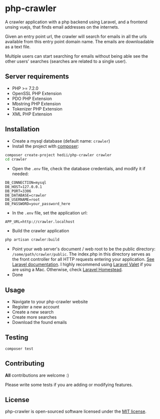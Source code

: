 # php-crawler

A crawler application with a php backend using Laravel, and a frontend unsing vuejs, that finds email addresses on the internets.

Given an entry point url, the crawler will search for emails in all the urls available from this entry point domain name.
The emails are downloadable as a text file.

Multiple users can start searching for emails without being able see the other users' searches (searches are related to a single user).

## Server requirements

- PHP >= 7.2.0
- OpenSSL PHP Extension
- PDO PHP Extension
- Mbstring PHP Extension
- Tokenizer PHP Extension
- XML PHP Extension

## Installation

- Create a mysql database (default name: `crawler`)
- Install the project with [composer](https://getcomposer.org/):
```bash
composer create-project hedii/php-crawler crawler
cd crawler
```
- Open the `.env` file, check the database credentials, and modify it if needed:
```
DB_CONNECTION=mysql
DB_HOST=127.0.0.1
DB_PORT=3306
DB_DATABASE=crawler
DB_USERNAME=root
DB_PASSWORD=your_password_here
```
- In the `.env` file, set the application url:
```
APP_URL=http://crawler.localhost
```
- Build the crawler application
```bash
php artisan crawler:build
```
- Point your web server's document / web root to be the public directory: `/some/path/crawler/public`. The index.php in this directory serves as the front controller for all HTTP requests entering your application. [See Laravel documentation](https://laravel.com/docs/master/installation). I highly recommend using [Laravel Valet](https://laravel.com/docs/master/valet) if you are using a Mac. Otherwise, check [Laravel Homestead](https://laravel.com/docs/master/homestead).
- Done

## Usage

- Navigate to your php-crawler website
- Register a new account
- Create a new search
- Create more searches
- Download the found emails

## Testing

```
composer test
```

## Contributing

**All** contributions are welcome :)

Please write some tests if you are adding or modifying features.

## License

php-crawler is open-sourced software licensed under the [MIT license](https://opensource.org/licenses/MIT).

